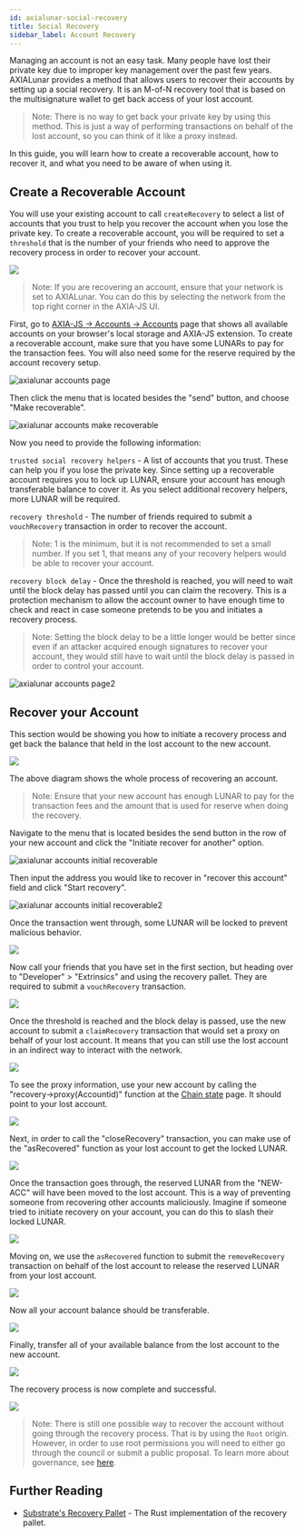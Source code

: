 ```yaml
---
id: axialunar-social-recovery
title: Social Recovery
sidebar_label: Account Recovery
---
```


Managing an account is not an easy task. Many people have lost their private key due to improper key management over the past few years. AXIALunar provides a method that allows users to recover their accounts by setting up a social recovery. It is an M-of-N recovery tool that is based on the multisignature wallet to get back access of your lost account.

> Note: There is no way to get back your private key by using this method. This is just a way of performing transactions on behalf of the lost account, so you can think of it like a proxy instead.

In this guide, you will learn how to create a recoverable account, how to recover it, and what you need to be aware of when using it.

## Create a Recoverable Account

You will use your existing account to call `createRecovery` to select a list of accounts that you trust to help you recover the account when you lose the private key. To create a recoverable account, you will be required to set a `threshold` that is the number of your friends who need to approve the recovery process in order to recover your account.

![](/img/recovery/social-recovery-diag-1.png)

> Note: If you are recovering an account, ensure that your network is set to AXIALunar. You can do this by selecting the network from the top right corner in the AXIA-JS UI.

First, go to [AXIA-JS -> Accounts -> Accounts](https://AXIA.js.org/apps/#/accounts) page that shows all available accounts on your browser's local storage and AXIA-JS extension. To create a recoverable account, make sure that you have some LUNARs to pay for the transaction fees. You will also need some for the reserve required by the account recovery setup.

![axialunar accounts page](assets/axialunar/axialunar_social_recovery_accounts_page.png)

Then click the menu that is located besides the "send" button, and choose "Make recoverable".

![axialunar accounts make recoverable](assets/axialunar/axialunar_make_recoverable.png)

Now you need to provide the following information:

`trusted social recovery helpers` - A list of accounts that you trust. These can help you if you lose the private key. Since setting up a recoverable account requires you to lock up LUNAR, ensure your account has enough transferable balance to cover it. As you select additional recovery helpers, more LUNAR will be required.

`recovery threshold` - The number of friends required to submit a `vouchRecovery` transaction in order to recover the account.

> Note: 1 is the minimum, but it is not recommended to set a small number. If you set 1, that means any of your recovery helpers would be able to recover your account.

`recovery block delay` - Once the threshold is reached, you will need to wait until the block delay has passed until you can claim the recovery. This is a protection mechanism to allow the account owner to have enough time to check and react in case someone pretends to be you and initiates a recovery process.

> Note: Setting the block delay to be a little longer would be better since even if an attacker acquired enough signatures to recover your account, they would still have to wait until the block delay is passed in order to control your account.

![axialunar accounts page2](assets/axialunar/axialunar_make_account_recoverable.png)

## Recover your Account

This section would be showing you how to initiate a recovery process and get back the balance that held in the lost account to the new account.

![](/img/recovery/social-recovery-diag-2.png)

The above diagram shows the whole process of recovering an account.

> Note: Ensure that your new account has enough LUNAR to pay for the transaction fees and the amount that is used for reserve when doing the recovery.

Navigate to the menu that is located besides the send button in the row of your new account and click the "Initiate recover for another" option.

![axialunar accounts initial recoverable](assets/axialunar/axialunar_make_recoverable.png)

Then input the address you would like to recover in "recover this account" field and click "Start recovery".

![axialunar accounts initial recoverable2](assets/axialunar/axialunar_make_account_initial.png)

Once the transaction went through, some LUNAR will be locked to prevent malicious behavior.

![](/img/recovery/social-recovery-6.png)

Now call your friends that you have set in the first section, but heading over to "Developer" > "Extrinsics" and using the recovery pallet. They are required to submit a `vouchRecovery` transaction.

![](/img/recovery/social-recovery-7.png)

Once the threshold is reached and the block delay is passed, use the new account to submit a `claimRecovery` transaction that would set a proxy on behalf of your lost account. It means that you can still use the lost account in an indirect way to interact with the network.

![](/img/recovery/social-recovery-8.png)

To see the proxy information, use your new account by calling the "recovery->proxy(Accountid)" function at the [Chain state](https://AXIA.js.org/apps/#/chainstate) page. It should point to your lost account.

![](/img/recovery/social-recovery-9.png)

Next, in order to call the "closeRecovery" transaction, you can make use of the "asRecovered" function as your lost account to get the locked LUNAR.

![](/img/recovery/social-recovery-10.png)

Once the transaction goes through, the reserved LUNAR from the "NEW-ACC" will have been moved to the lost account. This is a way of preventing someone from recovering other accounts maliciously. Imagine if someone tried to initiate recovery on your account, you can do this to slash their locked LUNAR.

![](/img/recovery/social-recovery-11.png)

Moving on, we use the `asRecovered` function to submit the `removeRecovery` transaction on behalf of the lost account to release the reserved LUNAR from your lost account.

![](/img/recovery/social-recovery-12.png)

Now all your account balance should be transferable.

![](/img/recovery/social-recovery-13.png)

Finally, transfer all of your available balance from the lost account to the new account.

![](/img/recovery/social-recovery-14.png)

The recovery process is now complete and successful.

![](/img/recovery/social-recovery-15.png)

> Note: There is still one possible way to recover the account without going through the recovery process. That is by using the `Root` origin. However, in order to use root permissions you will need to either go through the council or submit a public proposal. To learn more about governance, see [here](learn-governance).

## Further Reading

- [Substrate's Recovery Pallet](https://github.com/axia-tech/substrate/blob/master/frame/recovery/src/lib.rs) - The Rust implementation of the recovery pallet.
